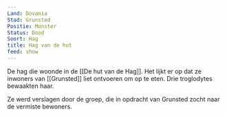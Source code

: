 ```yaml
---
Land: Dovania
Stad: Grunsted
Positie: Monster
Status: Dood
Soort: Hag
title: Hag van de hut
feed: show
---
```

De hag die woonde in de [[De hut van de Hag]]. Het lijkt er op dat ze inwoners van [[Grunsted]] liet ontvoeren om op te eten. Drie troglodytes bewaakten haar. 

Ze werd verslagen door de groep, die in opdracht van Grunsted zocht naar de vermiste bewoners.